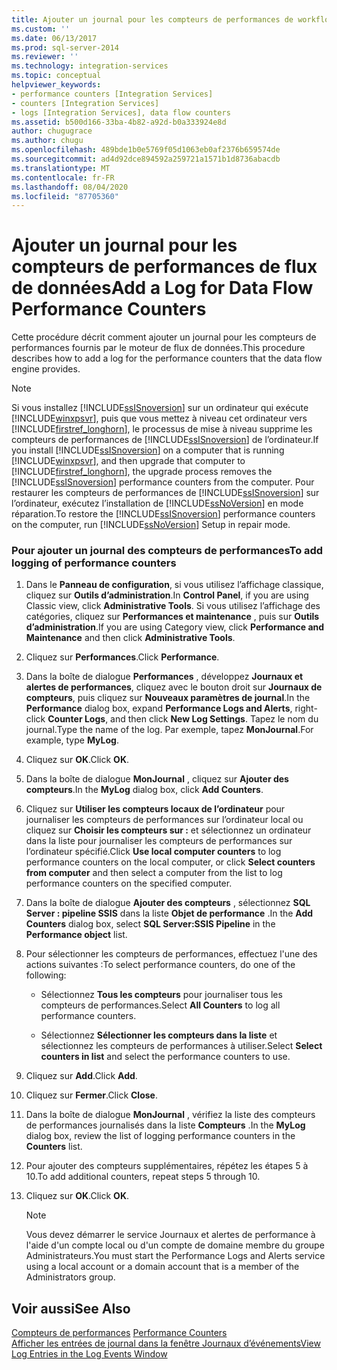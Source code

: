 ```yaml
---
title: Ajouter un journal pour les compteurs de performances de workflow de données | Microsoft Docs
ms.custom: ''
ms.date: 06/13/2017
ms.prod: sql-server-2014
ms.reviewer: ''
ms.technology: integration-services
ms.topic: conceptual
helpviewer_keywords:
- performance counters [Integration Services]
- counters [Integration Services]
- logs [Integration Services], data flow counters
ms.assetid: b500d166-33ba-4b82-a92d-b0a333924e8d
author: chugugrace
ms.author: chugu
ms.openlocfilehash: 489bde1b0e5769f05d1063eb0af2376b659574de
ms.sourcegitcommit: ad4d92dce894592a259721a1571b1d8736abacdb
ms.translationtype: MT
ms.contentlocale: fr-FR
ms.lasthandoff: 08/04/2020
ms.locfileid: "87705360"
---
```

# <a name="add-a-log-for-data-flow-performance-counters"></a><span data-ttu-id="1eeda-102">Ajouter un journal pour les compteurs de performances de flux de données</span><span class="sxs-lookup"><span data-stu-id="1eeda-102">Add a Log for Data Flow Performance Counters</span></span>
  <span data-ttu-id="1eeda-103">Cette procédure décrit comment ajouter un journal pour les compteurs de performances fournis par le moteur de flux de données.</span><span class="sxs-lookup"><span data-stu-id="1eeda-103">This procedure describes how to add a log for the performance counters that the data flow engine provides.</span></span>  
  
> [!NOTE]  
>  <span data-ttu-id="1eeda-104">Si vous installez [!INCLUDE[ssISnoversion](../includes/ssisnoversion-md.md)] sur un ordinateur qui exécute [!INCLUDE[winxpsvr](../includes/winxpsvr-md.md)], puis que vous mettez à niveau cet ordinateur vers [!INCLUDE[firstref_longhorn](../includes/firstref-longhorn-md.md)], le processus de mise à niveau supprime les compteurs de performances de [!INCLUDE[ssISnoversion](../includes/ssisnoversion-md.md)] de l’ordinateur.</span><span class="sxs-lookup"><span data-stu-id="1eeda-104">If you install [!INCLUDE[ssISnoversion](../includes/ssisnoversion-md.md)] on a computer that is running [!INCLUDE[winxpsvr](../includes/winxpsvr-md.md)], and then upgrade that computer to [!INCLUDE[firstref_longhorn](../includes/firstref-longhorn-md.md)], the upgrade process removes the [!INCLUDE[ssISnoversion](../includes/ssisnoversion-md.md)] performance counters from the computer.</span></span> <span data-ttu-id="1eeda-105">Pour restaurer les compteurs de performances de [!INCLUDE[ssISnoversion](../includes/ssisnoversion-md.md)] sur l’ordinateur, exécutez l’installation de [!INCLUDE[ssNoVersion](../includes/ssnoversion-md.md)] en mode réparation.</span><span class="sxs-lookup"><span data-stu-id="1eeda-105">To restore the [!INCLUDE[ssISnoversion](../includes/ssisnoversion-md.md)] performance counters on the computer, run [!INCLUDE[ssNoVersion](../includes/ssnoversion-md.md)] Setup in repair mode.</span></span>  
  
### <a name="to-add-logging-of-performance-counters"></a><span data-ttu-id="1eeda-106">Pour ajouter un journal des compteurs de performances</span><span class="sxs-lookup"><span data-stu-id="1eeda-106">To add logging of performance counters</span></span>  
  
1.  <span data-ttu-id="1eeda-107">Dans le **Panneau de configuration**, si vous utilisez l’affichage classique, cliquez sur **Outils d’administration**.</span><span class="sxs-lookup"><span data-stu-id="1eeda-107">In **Control Panel**, if you are using Classic view, click **Administrative Tools**.</span></span> <span data-ttu-id="1eeda-108">Si vous utilisez l’affichage des catégories, cliquez sur **Performances et maintenance** , puis sur **Outils d’administration**.</span><span class="sxs-lookup"><span data-stu-id="1eeda-108">If you are using Category view, click **Performance and Maintenance** and then click **Administrative Tools**.</span></span>  
  
2.  <span data-ttu-id="1eeda-109">Cliquez sur **Performances**.</span><span class="sxs-lookup"><span data-stu-id="1eeda-109">Click **Performance**.</span></span>  
  
3.  <span data-ttu-id="1eeda-110">Dans la boîte de dialogue **Performances** , développez **Journaux et alertes de performances**, cliquez avec le bouton droit sur **Journaux de compteurs**, puis cliquez sur **Nouveaux paramètres de journal**.</span><span class="sxs-lookup"><span data-stu-id="1eeda-110">In the **Performance** dialog box, expand **Performance Logs and Alerts**, right-click **Counter Logs**, and then click **New Log Settings**.</span></span> <span data-ttu-id="1eeda-111">Tapez le nom du journal.</span><span class="sxs-lookup"><span data-stu-id="1eeda-111">Type the name of the log.</span></span> <span data-ttu-id="1eeda-112">Par exemple, tapez **MonJournal**.</span><span class="sxs-lookup"><span data-stu-id="1eeda-112">For example, type **MyLog**.</span></span>  
  
4.  <span data-ttu-id="1eeda-113">Cliquez sur **OK**.</span><span class="sxs-lookup"><span data-stu-id="1eeda-113">Click **OK**.</span></span>  
  
5.  <span data-ttu-id="1eeda-114">Dans la boîte de dialogue **MonJournal** , cliquez sur **Ajouter des compteurs**.</span><span class="sxs-lookup"><span data-stu-id="1eeda-114">In the **MyLog** dialog box, click **Add Counters**.</span></span>  
  
6.  <span data-ttu-id="1eeda-115">Cliquez sur **Utiliser les compteurs locaux de l’ordinateur** pour journaliser les compteurs de performances sur l’ordinateur local ou cliquez sur **Choisir les compteurs sur :** et sélectionnez un ordinateur dans la liste pour journaliser les compteurs de performances sur l’ordinateur spécifié.</span><span class="sxs-lookup"><span data-stu-id="1eeda-115">Click **Use local computer counters** to log performance counters on the local computer, or click **Select counters from computer** and then select a computer from the list to log performance counters on the specified computer.</span></span>  
  
7.  <span data-ttu-id="1eeda-116">Dans la boîte de dialogue **Ajouter des compteurs** , sélectionnez **SQL Server : pipeline SSIS** dans la liste **Objet de performance** .</span><span class="sxs-lookup"><span data-stu-id="1eeda-116">In the **Add Counters** dialog box, select **SQL Server:SSIS Pipeline** in the **Performance object** list.</span></span>  
  
8.  <span data-ttu-id="1eeda-117">Pour sélectionner les compteurs de performances, effectuez l'une des actions suivantes :</span><span class="sxs-lookup"><span data-stu-id="1eeda-117">To select performance counters, do one of the following:</span></span>  
  
    -   <span data-ttu-id="1eeda-118">Sélectionnez **Tous les compteurs** pour journaliser tous les compteurs de performances.</span><span class="sxs-lookup"><span data-stu-id="1eeda-118">Select **All Counters** to log all performance counters.</span></span>  
  
    -   <span data-ttu-id="1eeda-119">Sélectionnez **Sélectionner les compteurs dans la liste** et sélectionnez les compteurs de performances à utiliser.</span><span class="sxs-lookup"><span data-stu-id="1eeda-119">Select **Select counters in list** and select the performance counters to use.</span></span>  
  
9. <span data-ttu-id="1eeda-120">Cliquez sur **Add**.</span><span class="sxs-lookup"><span data-stu-id="1eeda-120">Click **Add**.</span></span>  
  
10. <span data-ttu-id="1eeda-121">Cliquez sur **Fermer**.</span><span class="sxs-lookup"><span data-stu-id="1eeda-121">Click **Close**.</span></span>  
  
11. <span data-ttu-id="1eeda-122">Dans la boîte de dialogue **MonJournal** , vérifiez la liste des compteurs de performances journalisés dans la liste **Compteurs** .</span><span class="sxs-lookup"><span data-stu-id="1eeda-122">In the **MyLog** dialog box, review the list of logging performance counters in the **Counters** list.</span></span>  
  
12. <span data-ttu-id="1eeda-123">Pour ajouter des compteurs supplémentaires, répétez les étapes 5 à 10.</span><span class="sxs-lookup"><span data-stu-id="1eeda-123">To add additional counters, repeat steps 5 through 10.</span></span>  
  
13. <span data-ttu-id="1eeda-124">Cliquez sur **OK**.</span><span class="sxs-lookup"><span data-stu-id="1eeda-124">Click **OK**.</span></span>  
  
    > [!NOTE]  
    >  <span data-ttu-id="1eeda-125">Vous devez démarrer le service Journaux et alertes de performance à l'aide d'un compte local ou d'un compte de domaine membre du groupe Administrateurs.</span><span class="sxs-lookup"><span data-stu-id="1eeda-125">You must start the Performance Logs and Alerts service using a local account or a domain account that is a member of the Administrators group.</span></span>  
  
## <a name="see-also"></a><span data-ttu-id="1eeda-126">Voir aussi</span><span class="sxs-lookup"><span data-stu-id="1eeda-126">See Also</span></span>  
 <span data-ttu-id="1eeda-127">[Compteurs de performances](performance/performance-counters.md) </span><span class="sxs-lookup"><span data-stu-id="1eeda-127">[Performance Counters](performance/performance-counters.md) </span></span>  
 [<span data-ttu-id="1eeda-128">Afficher les entrées de journal dans la fenêtre Journaux d’événements</span><span class="sxs-lookup"><span data-stu-id="1eeda-128">View Log Entries in the Log Events Window</span></span>](../../2014/integration-services/view-log-entries-in-the-log-events-window.md)  
  
  

